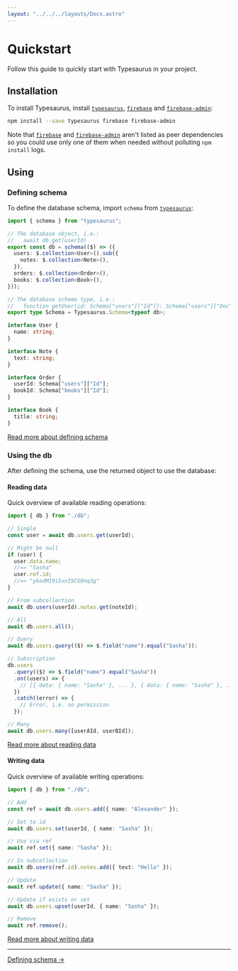 ```yaml
---
layout: "../../../layouts/Docs.astro"
---
```


# Quickstart

Follow this guide to quickly start with Typesaurus in your project.

## Installation

To install Typesaurus, install [`typesaurus`], [`firebase`] and [`firebase-admin`]:

```bash
npm install --save typesaurus firebase firebase-admin
```

Note that [`firebase`] and [`firebase-admin`] aren't listed as peer dependencies so you could use only one of them when needed without polluting `npm install` logs.

## Using

### Defining schema

To define the database schema, import `schema` from [`typesaurus`]:

```ts
import { schema } from "typesaurus";

// The database object, i.e.:
//   await db.get(userId)
export const db = schema(($) => ({
  users: $.collection<User>().sub({
    notes: $.collection<Note>(),
  }),
  orders: $.collection<Order>(),
  books: $.collection<Book>(),
}));

// The database schema type, i.e.:
//   function getUser(id: Schema["users"]["Id"]): Schema["users"]["Doc"]
export type Schema = Typesaurus.Schema<typeof db>;

interface User {
  name: string;
}

interface Note {
  text: string;
}

interface Order {
  userId: Schema["users"]["Id"];
  bookId: Schema["books"]["Id"];
}

interface Book {
  title: string;
}
```

[Read more about defining schema](/docs/intro/schema)

### Using the db

After defining the schema, use the returned object to use the database:

#### Reading data

Quick overview of available reading operations:

```ts
import { db } from "./db";

// Single
const user = await db.users.get(userId);

// Might be null
if (user) {
  user.data.name;
  //=> "Sasha"
  user.ref.id;
  //=> "ykodM19iSxnI9CG0nq3g"
}

// From subcollection
await db.users(userId).notes.get(noteId);

// All
await db.users.all();

// Query
await db.users.query(($) => $.field("name").equal("Sasha"));

// Subscription
db.users
  .query(($) => $.field("name").equal("Sasha"))
  .on((users) => {
    // [{ data: { name: "Sasha" }, ... }, { data: { name: "Sasha" }, ... }]
  })
  .catch((error) => {
    // Error, i.e. no permission
  });

// Many
await db.users.many([userAId, userBId]);
```

[Read more about reading data](/docs/intro/reading)

#### Writing data

Quick overview of available writing operations:

```ts
import { db } from "./db";

// Add
const ref = await db.users.add({ name: "Alexander" });

// Set to id
await db.users.set(userId, { name: "Sasha" });

// Use via ref
await ref.set({ name: "Sasha" });

// In subcollection
await db.users(ref.id).notes.add({ text: "Hello" });

// Update
await ref.update({ name: "Sasha" });

// Update if exists or set
await db.users.upset(userId, { name: "Sasha" });

// Remove
await ref.remove();
```

[Read more about writing data](/docs/intro/writing)

---

[Defining schema →](/docs/intro/schema)

[`typesaurus`]: https://www.npmjs.com/package/typesaurus
[`firebase-admin`]: https://www.npmjs.com/package/firebase-admin
[`firebase`]: https://www.npmjs.com/package/firebase

